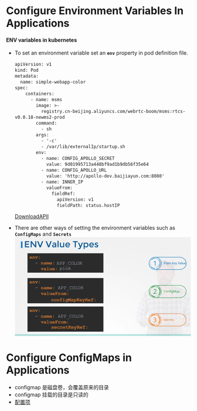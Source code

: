 # Configure Environment Variables In Applications
  
  

#### ENV variables in kubernetes 
- To set an environment variable set an **`env`** property in pod definition file.
  
  ```
  apiVersion: v1
  kind: Pod
  metadata:
    name: simple-webapp-color
  spec:
      containers:
        - name: msms
          image: >-
            registry.cn-beijing.aliyuncs.com/webrtc-boom/msms:rtcs-v0.0.18-newms2-prod
          command:
            - sh
          args:
            - '-c'
            - /var/lib/externalIp/startup.sh
          env:
            - name: CONFIG_APOLLO_SECRET
              value: 9d01995713a448bf9ad1b9db56f35e64
            - name: CONFIG_APOLLO_URL
              value: 'http://apollo-dev.baijiayun.com:8080'
            - name: INNER_IP
              valueFrom:
                fieldRef:
                  apiVersion: v1
                  fieldPath: status.hostIP
  ```
  [DownloadAPIl](https://kubernetes.io/docs/tasks/inject-data-application/define-command-argument-container/#running-a-command-in-a-shell)
- There are other ways of setting the environment variables such as **`ConfigMaps`** and **`Secrets`**
  ![cms](../../images/cms.PNG)
# Configure ConfigMaps in Applications
* configmap 是磁盘卷，会覆盖原来的目录
* configmap 挂载的目录是只读的
* [配置项](http://10.16.31.253:30880/clusters/default/configmaps)

